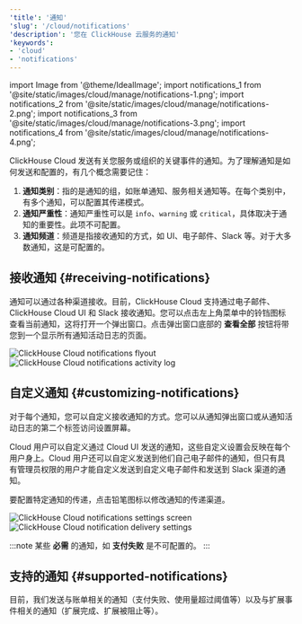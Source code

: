 ```yaml
---
'title': '通知'
'slug': '/cloud/notifications'
'description': '您在 ClickHouse 云服务的通知'
'keywords':
- 'cloud'
- 'notifications'
---
```


import Image from '@theme/IdealImage';
import notifications_1 from '@site/static/images/cloud/manage/notifications-1.png';
import notifications_2 from '@site/static/images/cloud/manage/notifications-2.png';
import notifications_3 from '@site/static/images/cloud/manage/notifications-3.png';
import notifications_4 from '@site/static/images/cloud/manage/notifications-4.png';

ClickHouse Cloud 发送有关您服务或组织的关键事件的通知。为了理解通知是如何发送和配置的，有几个概念需要记住：

1. **通知类别**：指的是通知的组，如账单通知、服务相关通知等。在每个类别中，有多个通知，可以配置其传递模式。
2. **通知严重性**：通知严重性可以是 `info`、`warning` 或 `critical`，具体取决于通知的重要性。此项不可配置。
3. **通知频道**：频道是指接收通知的方式，如 UI、电子邮件、Slack 等。对于大多数通知，这是可配置的。

## 接收通知 {#receiving-notifications}

通知可以通过各种渠道接收。目前，ClickHouse Cloud 支持通过电子邮件、ClickHouse Cloud UI 和 Slack 接收通知。您可以点击左上角菜单中的铃铛图标查看当前通知，这将打开一个弹出窗口。点击弹出窗口底部的 **查看全部** 按钮将带您到一个显示所有通知活动日志的页面。

<Image img={notifications_1} size="md" alt="ClickHouse Cloud notifications flyout" border/>

<Image img={notifications_2} size="md" alt="ClickHouse Cloud notifications activity log" border/>

## 自定义通知 {#customizing-notifications}

对于每个通知，您可以自定义接收通知的方式。您可以从通知弹出窗口或从通知活动日志的第二个标签访问设置屏幕。

Cloud 用户可以自定义通过 Cloud UI 发送的通知，这些自定义设置会反映在每个用户身上。Cloud 用户还可以自定义发送到他们自己电子邮件的通知，但只有具有管理员权限的用户才能自定义发送到自定义电子邮件和发送到 Slack 渠道的通知。

要配置特定通知的传递，点击铅笔图标以修改通知的传递渠道。

<Image img={notifications_3} size="md" alt="ClickHouse Cloud notifications settings screen" border/>

<Image img={notifications_4} size="md" alt="ClickHouse Cloud notification delivery settings" border/>

:::note
某些 **必需** 的通知，如 **支付失败** 是不可配置的。
:::

## 支持的通知 {#supported-notifications}

目前，我们发送与账单相关的通知（支付失败、使用量超过阈值等）以及与扩展事件相关的通知（扩展完成、扩展被阻止等）。
